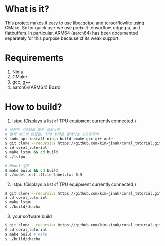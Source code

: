 # What is it?

This project makes it easy to use libedgetpu and tensorflowlite using CMake. 
So for quick use, we use prebuilt tensorflow, edgetpu, and flatbuffers.
In particular, ARM64 (aarch64) has been documented separately for this purpose because of its weak support.

# Requirements

1. Ninja
2. CMake
3. gcc, g++
4. aarch64(ARM64) Board

# How to build?

1. lstpu (Displays a list of TPU equipment currently connected.)
```sh
# 우분투 기준으로 필수 프로그램
# 현재 보드에 연결된, TPU 장비를 검색하는 소프트웨어 
$ sudo apt install ninja-build cmake gcc g++ make
$ git clone --recursive https://github.com/kim-jinuk/coral_tutorial.git
$ cd coral_tutorial
$ make lstpu && cd build
$ ./lstpu

# Model 빌드 
$ make build && cd build
$ ./model test.tflite label.txt 0.5
```

2. lstpu (Displays a list of TPU equipment currently connected.)
```sh
$ git clone --recursive https://github.com/kim-jinuk/coral_tutorial.git
$ cd coral_tutorial
$ make lstpu
$ ./build/chacha
```

3. your software build
```sh
$ git clone --recursive https://github.com/kim-jinuk/coral_tutorial.git
$ cd coral_tutorial
$ make build # make
$ ./build/chacha
```
